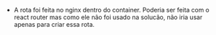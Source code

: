 - A rota foi feita no nginx dentro do container. Poderia ser feita com o react router mas como ele não foi usado na solucão, não iria usar apenas para criar essa rota.